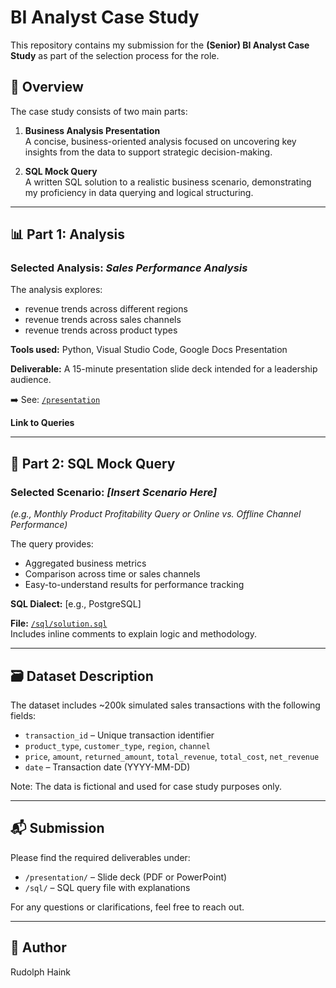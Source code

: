 # BI Analyst Case Study

This repository contains my submission for the **(Senior) BI Analyst Case Study** as part of the selection process for the role.

## 📄 Overview

The case study consists of two main parts:

1. **Business Analysis Presentation**  
   A concise, business-oriented analysis focused on uncovering key insights from the data to support strategic decision-making.

2. **SQL Mock Query**  
   A written SQL solution to a realistic business scenario, demonstrating my proficiency in data querying and logical structuring.

---

## 📊 Part 1: Analysis

### Selected Analysis: *Sales Performance Analysis*  

The analysis explores:
- revenue trends across different regions
- revenue trends across sales channels
- revenue trends across product types

**Tools used:** Python, Visual Studio Code, Google Docs Presentation

**Deliverable:** A 15-minute presentation slide deck intended for a leadership audience.

➡️ See: [`/presentation`](./presentation)

**Link to Queries**

---

## 🧮 Part 2: SQL Mock Query

### Selected Scenario: *[Insert Scenario Here]*  
_(e.g., Monthly Product Profitability Query or Online vs. Offline Channel Performance)_

The query provides:
- Aggregated business metrics
- Comparison across time or sales channels
- Easy-to-understand results for performance tracking

**SQL Dialect:** [e.g., PostgreSQL]

**File:** [`/sql/solution.sql`](./sql/solution.sql)  
Includes inline comments to explain logic and methodology.

---

## 🗃️ Dataset Description

The dataset includes ~200k simulated sales transactions with the following fields:

- `transaction_id` – Unique transaction identifier  
- `product_type`, `customer_type`, `region`, `channel`  
- `price`, `amount`, `returned_amount`, `total_revenue`, `total_cost`, `net_revenue`  
- `date` – Transaction date (YYYY-MM-DD)

Note: The data is fictional and used for case study purposes only.

---

## 📬 Submission

Please find the required deliverables under:

- `/presentation/` – Slide deck (PDF or PowerPoint)
- `/sql/` – SQL query file with explanations

For any questions or clarifications, feel free to reach out.

---

## 👤 Author

Rudolph Haink


